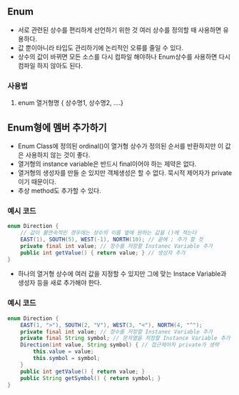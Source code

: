 ## Enum

- 서로 관련된 상수를 편리하게 선언하기 위한 것 여러 상수를 정의할 때 사용하면 유용하다.
- 값 뿐이아니라 타입도 관리하기에 논리적인 오류를 줄일 수 있다.
- 상수의 값이 바뀌면 모든 소스를 다시 컴파일 해야하나 Enum상수를 사용하면 다시 컴파일 하지 않아도 된다.

### 사용법

1. enum 열거형명 { 상수명1, 상수명2, ....}

## Enum형에 멤버 추가하기

- Enum Class에 정의된 ordinal()이 열거형 상수가 정의된 순서를 반환하지만 이 값은 사용하지 않는 것이 좋다.
- 열거형의 instance variable은 반드시 final이어야 하는 제약은 없다.
- 열거형의 생성자를 만들 순 있지만 객체생성은 할 수 없다. 묵시적 제어자가 private이기 때문이다.
- 추상 method도 추가할 수 있다.

### 예시 코드

```java
enum Direction {
	// 값이 불연속적인 경우에는 상수의 이름 옆에 원하는 값을 ()에 적는다
	EAST(1), SOUTH(5), WEST(-1), NORTH(10); // 끝에 ; 추가 할 것
	private final int value; // 정수를 저장할 Instanec Variable 추가
	public int getValue() { return value; } // 생성자 추가
}
```

- 하나의 열거형 상수에 여러 값을 지정할 수 있지만 그에 맞는 Instace Variable과 생성자 등을 새로 추가해야 한다.

### 예시 코드

```java
enum Direction {
	EAST(1, ">"), SOUTH(2, "V"), WEST(3, "<"), NORTH(4, "^");
	private final int value; // 정수를 저장할 Instanec Variable 추가
	private final String symbol; // 문자열을 저장할 Instance Variable 추가
	Direction(int value, String symbol) { // 접근제어자 private가 생략
		this.value = value;
		this.symbol = symbol;
	}
	public int getValue() { return value; }
	public String getSymbol() { return symbol; }
}
```
